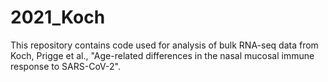 # 2021_Koch

This repository contains code used for analysis of bulk RNA-seq data from Koch, Prigge et al., "Age-related differences in the nasal mucosal immune response to SARS-CoV-2".

